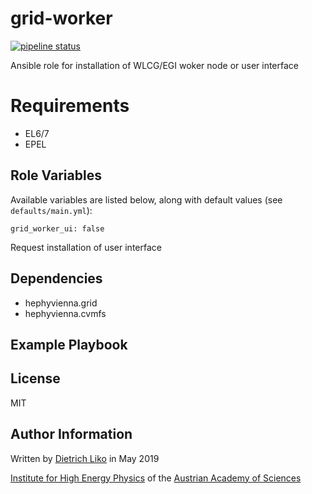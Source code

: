 # grid-worker

[![pipeline status](https://gitlab.cern.ch/hephyvienna/ansible/role-grid-worker/badges/master/pipeline.svg)](https://gitlab.cern.ch/hephyvienna/ansible/role-grid-worker/commits/master)
<!-- TODO Add badge -->
<!-- [![galaxy](https://img.shields.io/badge/galaxy-dietrichliko.grid-worker-40775.svg?logo=galaxy)](https://galaxy.ansible.com/dietrichliko/grid-worker) -->

Ansible role for installation of WLCG/EGI woker node or user interface


# Requirements

-   EL6/7
-   EPEL

## Role Variables

Available variables are listed below, along with default values (see `defaults/main.yml`):

    grid_worker_ui: false

Request installation of user interface

Dependencies
------------

* hephyvienna.grid
* hephyvienna.cvmfs

## Example Playbook

## License

MIT

## Author Information

Written by [Dietrich Liko](http://hephy.at/dliko) in May 2019

[Institute for High Energy Physics](http://www.hephy.at) of the
[Austrian Academy of Sciences](http://www.oeaw.ac.at)
